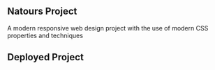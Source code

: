 ## Natours Project

A modern responsive web design project with the use of modern CSS properties and techniques

## Deployed Project
